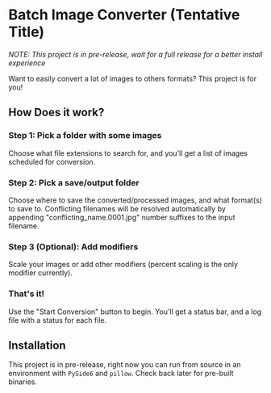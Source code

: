 # Batch Image Converter (Tentative Title)

*NOTE: This project is in pre-release, wait for a full release for a better install experience*

Want to easily convert a lot of images to others formats? This project is for you!

## How Does it work?

### Step 1: Pick a folder with some images

Choose what file extensions to search for, and you'll get a list of images scheduled for conversion.

### Step 2: Pick a save/output folder

Choose where to save the converted/processed images, and what format(s) to save to. Conflicting filenames
will be resolved automatically by appending "conflicting_name.0001.jpg" number suffixes to the input filename.

### Step 3 (Optional): Add modifiers

Scale your images or add other modifiers (percent scaling is the only modifier currently).

### That's it!

Use the "Start Conversion" button to begin. You'll get a status bar, and a log file with a status for each file.

## Installation

This project is in pre-release, right now you can run from source in an environment with `PySide6` and `pillow`.
Check back later for pre-built binaries.
